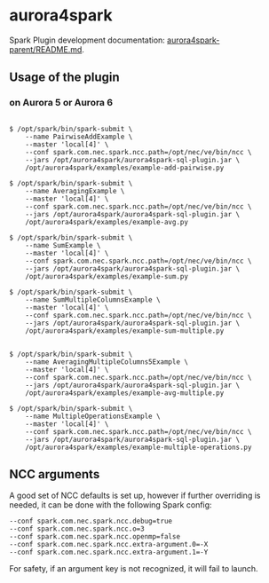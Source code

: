 # aurora4spark

Spark Plugin development documentation: [aurora4spark-parent/README.md](aurora4spark-parent/README.md).

## Usage of the plugin

### on Aurora 5 or Aurora 6

```

$ /opt/spark/bin/spark-submit \
    --name PairwiseAddExample \
    --master 'local[4]' \
    --conf spark.com.nec.spark.ncc.path=/opt/nec/ve/bin/ncc \
    --jars /opt/aurora4spark/aurora4spark-sql-plugin.jar \
    /opt/aurora4spark/examples/example-add-pairwise.py

$ /opt/spark/bin/spark-submit \
    --name AveragingExample \
    --master 'local[4]' \
    --conf spark.com.nec.spark.ncc.path=/opt/nec/ve/bin/ncc \
    --jars /opt/aurora4spark/aurora4spark-sql-plugin.jar \
    /opt/aurora4spark/examples/example-avg.py

$ /opt/spark/bin/spark-submit \
    --name SumExample \
    --master 'local[4]' \
    --conf spark.com.nec.spark.ncc.path=/opt/nec/ve/bin/ncc \
    --jars /opt/aurora4spark/aurora4spark-sql-plugin.jar \
    /opt/aurora4spark/examples/example-sum.py

$ /opt/spark/bin/spark-submit \
    --name SumMultipleColumnsExample \
    --master 'local[4]' \
    --conf spark.com.nec.spark.ncc.path=/opt/nec/ve/bin/ncc \
    --jars /opt/aurora4spark/aurora4spark-sql-plugin.jar \
    /opt/aurora4spark/examples/example-sum-multiple.py


$ /opt/spark/bin/spark-submit \
    --name AveragingMultipleColumns5Example \
    --master 'local[4]' \
    --conf spark.com.nec.spark.ncc.path=/opt/nec/ve/bin/ncc \
    --jars /opt/aurora4spark/aurora4spark-sql-plugin.jar \
    /opt/aurora4spark/examples/example-avg-multiple.py

$ /opt/spark/bin/spark-submit \
    --name MultipleOperationsExample \
    --master 'local[4]' \
    --conf spark.com.nec.spark.ncc.path=/opt/nec/ve/bin/ncc \
    --jars /opt/aurora4spark/aurora4spark-sql-plugin.jar \
    /opt/aurora4spark/examples/example-multiple-operations.py

```

## NCC arguments

A good set of NCC defaults is set up, however if further overriding is needed, it can be done with the following Spark config:

```
--conf spark.com.nec.spark.ncc.debug=true
--conf spark.com.nec.spark.ncc.o=3
--conf spark.com.nec.spark.ncc.openmp=false
--conf spark.com.nec.spark.ncc.extra-argument.0=-X
--conf spark.com.nec.spark.ncc.extra-argument.1=-Y
```

For safety, if an argument key is not recognized, it will fail to launch.
